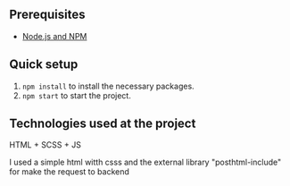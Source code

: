 ## Prerequisites
* [Node.js and NPM](https://nodejs.org/en/)

## Quick setup
1. `npm install` to install the necessary packages.
2. `npm start` to start the project.

## Technologies used at the project

HTML + SCSS + JS

I used a simple html witth csss and the external library "posthtml-include" for make the request to backend
